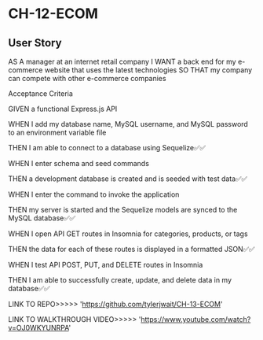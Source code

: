 # CH-12-ECOM

## User Story

AS A manager at an internet retail company
I WANT a back end for my e-commerce website that uses the latest technologies
SO THAT my company can compete with other e-commerce companies



Acceptance Criteria

GIVEN a functional Express.js API

WHEN I add my database name, MySQL username, and MySQL password to an environment variable file

THEN I am able to connect to a database using Sequelize✅✅

WHEN I enter schema and seed commands

THEN a development database is created and is seeded with test data✅✅

WHEN I enter the command to invoke the application

THEN my server is started and the Sequelize models are synced to the MySQL database✅✅

WHEN I open API GET routes in Insomnia for categories, products, or tags

THEN the data for each of these routes is displayed in a formatted JSON✅✅

WHEN I test API POST, PUT, and DELETE routes in Insomnia

THEN I am able to successfully create, update, and delete data in my database✅✅


LINK TO REPO>>>>> 'https://github.com/tylerjwait/CH-13-ECOM'

LINK TO WALKTHROUGH VIDEO>>>>> 'https://www.youtube.com/watch?v=OJ0WKYUNRPA'